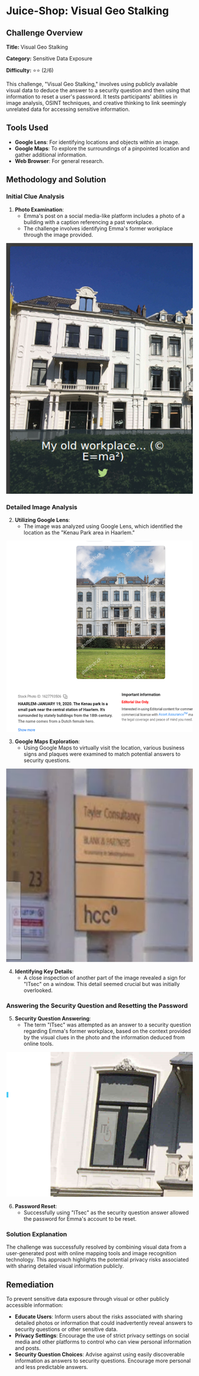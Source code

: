 # Juice-Shop: Visual Geo Stalking

## Challenge Overview

**Title:** Visual Geo Stalking

**Category:** Sensitive Data Exposure

**Difficulty:** ⭐⭐ (2/6)

This challenge, "Visual Geo Stalking," involves using publicly available visual data to deduce the answer to a security question and then using that information to reset a user's password. It tests participants' abilities in image analysis, OSINT techniques, and creative thinking to link seemingly unrelated data for accessing sensitive information.

## Tools Used

- **Google Lens**: For identifying locations and objects within an image.
- **Google Maps**: To explore the surroundings of a pinpointed location and gather additional information.
- **Web Browser**: For general research.

## Methodology and Solution

### Initial Clue Analysis

1. **Photo Examination**:
   - Emma's post on a social media-like platform includes a photo of a building with a caption referencing a past workplace.
   - The challenge involves identifying Emma's former workplace through the image provided.

![post](../assets/difficulty2/visual_geostaking_1.png)

### Detailed Image Analysis

2. **Utilizing Google Lens**:
   - The image was analyzed using Google Lens, which identified the location as the "Kenau Park area in Haarlem."

![lens](../assets/difficulty2/visual_geostaking_2.png)

3. **Google Maps Exploration**:
   - Using Google Maps to virtually visit the location, various business signs and plaques were examined to match potential answers to security questions.

![signs](../assets/difficulty2/visual_geostaking_3.png)

4. **Identifying Key Details**:
   - A close inspection of another part of the image revealed a sign for "ITsec" on a window. This detail seemed crucial but was initially overlooked.

### Answering the Security Question and Resetting the Password

5. **Security Question Answering**:
   - The term "ITsec" was attempted as an answer to a security question regarding Emma's former workplace, based on the context provided by the visual clues in the photo and the information deduced from online tools.

![itsec](../assets/difficulty2/visual_geostaking_4.png)

6. **Password Reset**:
   - Successfully using "ITsec" as the security question answer allowed the password for Emma's account to be reset.

### Solution Explanation

The challenge was successfully resolved by combining visual data from a user-generated post with online mapping tools and image recognition technology. This approach highlights the potential privacy risks associated with sharing detailed visual information publicly.

## Remediation

To prevent sensitive data exposure through visual or other publicly accessible information:

- **Educate Users**: Inform users about the risks associated with sharing detailed photos or information that could inadvertently reveal answers to security questions or other sensitive data.
- **Privacy Settings**: Encourage the use of strict privacy settings on social media and other platforms to control who can view personal information and posts.
- **Security Question Choices**: Advise against using easily discoverable information as answers to security questions. Encourage more personal and less predictable answers.

